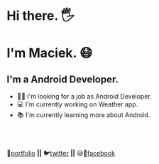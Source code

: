 # Hi there. 🖐️
# I'm Maciek. 😷

## I'm a Android Developer.

- 🧑‍💻 I'm looking for a job as Android Developer.
- ‍💻 I'm currently working on Weather app.
- 📚 I'm currently learning more about Android.

<br>
<br>

🥏[portfolio][Portfolio] **||**
🐦[twitter][Twitter] **||**
😃📘[facebook][Facebook]

[portfolio]: https://maciejnalewajka.github.io/
[twitter]: https://twitter.com/Maciej75204469
[facebook]: https://www.facebook.com/maciek.nalewajka

